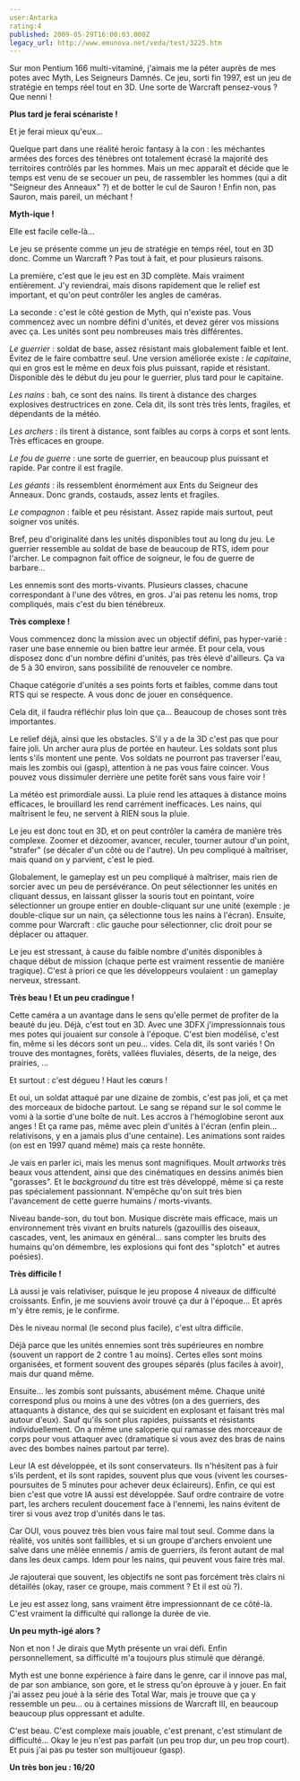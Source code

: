 ```yaml
---
user:Antarka
rating:4
published: 2009-05-29T16:00:03.000Z
legacy_url: http://www.emunova.net/veda/test/3225.htm
---
```

Sur mon Pentium 166 multi-vitaminé, j'aimais me la péter auprès de mes potes avec Myth, Les Seigneurs Damnés. Ce jeu, sorti fin 1997, est un jeu de stratégie en temps réel tout en 3D. Une sorte de Warcraft pensez-vous ? Que nenni !  

  

**Plus tard je ferai scénariste !**  

  

Et je ferai mieux qu'eux...  

  

Quelque part dans une réalité heroic fantasy à la con : les méchantes armées des forces des ténèbres ont totalement écrasé la majorité des territoires contrôlés par les hommes. Mais un mec apparaît et décide que le temps est venu de se secouer un peu, de rassembler les hommes (qui a dit "Seigneur des Anneaux" ?) et de botter le cul de Sauron ! Enfin non, pas Sauron, mais pareil, un méchant !  

  

**Myth-ique !**  

  

Elle est facile celle-là...  

  

Le jeu se présente comme un jeu de stratégie en temps réel, tout en 3D donc. Comme un Warcraft ? Pas tout à fait, et pour plusieurs raisons.  

  

La première, c'est que le jeu est en 3D complète. Mais vraiment entièrement. J'y reviendrai, mais disons rapidement que le relief est important, et qu'on peut contrôler les angles de caméras.  

  

La seconde : c'est le côté gestion de Myth, qui n'existe pas. Vous commencez avec un nombre défini d'unités, et devez gérer vos missions avec ça. Les unités sont peu nombreuses mais très différentes.  

  

_Le guerrier_ : soldat de base, assez résistant mais globalement faible et lent. Évitez de le faire combattre seul. Une version améliorée existe : _le capitaine_, qui en gros est le même en deux fois plus puissant, rapide et résistant. Disponible dès le début du jeu pour le guerrier, plus tard pour le capitaine.  

  

_Les nains_ : bah, ce sont des nains. Ils tirent à distance des charges explosives destructrices en zone. Cela dit, ils sont très très lents, fragiles, et dépendants de la météo.  

  

_Les archers_ : ils tirent à distance, sont faibles au corps à corps et sont lents. Très efficaces en groupe.  

  

_Le fou de guerre_ : une sorte de guerrier, en beaucoup plus puissant et rapide. Par contre il est fragile.  

  

_Les géants_ : ils ressemblent énormément aux Ents du Seigneur des Anneaux. Donc grands, costauds, assez lents et fragiles.  

  

_Le compagnon_ : faible et peu résistant. Assez rapide mais surtout, peut soigner vos unités.  

  

Bref, peu d'originalité dans les unités disponibles tout au long du jeu. Le guerrier ressemble au soldat de base de beaucoup de RTS, idem pour l'archer. Le compagnon fait office de soigneur, le fou de guerre de barbare...  

  

Les ennemis sont des morts-vivants. Plusieurs classes, chacune correspondant à l'une des vôtres, en gros. J'ai pas retenu les noms, trop compliqués, mais c'est du bien ténébreux.  

  

**Très complexe !**  

  

Vous commencez donc la mission avec un objectif défini, pas hyper-varié : raser une base ennemie ou bien battre leur armée. Et pour cela, vous disposez donc d'un nombre défini d'unités, pas très élevé d'ailleurs. Ça va de 5 à 30 environ, sans possibilité de renouveler ce nombre.  

  

Chaque catégorie d'unités a ses points forts et faibles, comme dans tout RTS qui se respecte. A vous donc de jouer en conséquence.  

  

Cela dit, il faudra réfléchir plus loin que ça... Beaucoup de choses sont très importantes.  

  

Le relief déjà, ainsi que les obstacles. S'il y a de la 3D c'est pas que pour faire joli. Un archer aura plus de portée en hauteur. Les soldats sont plus lents s'ils montent une pente. Vos soldats ne pourront pas traverser l'eau, mais les zombis oui (gasp), attention à ne pas vous faire coincer. Vous pouvez vous dissimuler derrière une petite forêt sans vous faire voir !  

  

La météo est primordiale aussi. La pluie rend les attaques à distance moins efficaces, le brouillard les rend carrément inefficaces. Les nains, qui maîtrisent le feu, ne servent à RIEN sous la pluie.  

  

Le jeu est donc tout en 3D, et on peut contrôler la caméra de manière très complexe. Zoomer et dézoomer, avancer, reculer, tourner autour d'un point, "strafer" (se décaler d'un côté ou de l'autre). Un peu compliqué à maîtriser, mais quand on y parvient, c'est le pied.  

  

Globalement, le gameplay est un peu compliqué à maîtriser, mais rien de sorcier avec un peu de persévérance. On peut sélectionner les unités en cliquant dessus, en laissant glisser la souris tout en pointant, voire sélectionner un groupe entier en double-cliquant sur une unité (exemple : je double-clique sur un nain, ça sélectionne tous les nains à l'écran). Ensuite, comme pour Warcraft : clic gauche pour sélectionner, clic droit pour se déplacer ou attaquer.  

  

Le jeu est stressant, à cause du faible nombre d'unités disponibles à chaque début de mission (chaque perte est vraiment ressentie de manière tragique). C'est à priori ce que les développeurs voulaient : un gameplay nerveux, stressant.  

  

**Très beau ! Et un peu cradingue !**  

  

Cette caméra a un avantage dans le sens qu'elle permet de profiter de la beauté du jeu. Déjà, c'est tout en 3D. Avec une 3DFX j'impressionnais tous mes potes qui jouaient sur console à l'époque. C'est bien modélisé, c'est fin, même si les décors sont un peu... vides. Cela dit, ils sont variés ! On trouve des montagnes, forêts, vallées fluviales, déserts, de la neige, des prairies, ...  

  

Et surtout : c'est dégueu ! Haut les cœurs !  

  

Et oui, un soldat attaqué par une dizaine de zombis, c'est pas joli, et ça met des morceaux de bidoche partout. Le sang se répand sur le sol comme le vomi à la sortie d'une boîte de nuit. Les accros à l'hémoglobine seront aux anges ! Et ça rame pas, même avec plein d'unités à l'écran (enfin plein... relativisons, y en a jamais plus d'une centaine). Les animations sont raides (on est en 1997 quand même) mais ça reste honnête.  

  

Je vais en parler ici, mais les menus sont magnifiques. Moult _artworks_ très beaux vous attendent, ainsi que des cinématiques en dessins animés bien "gorasses". Et le _background_ du titre est très développé, même si ça reste pas spécialement passionnant. N'empêche qu'on suit très bien l'avancement de cette guerre humains / morts-vivants.  

  

Niveau bande-son, du tout bon. Musique discrète mais efficace, mais un environnement très vivant en bruits naturels (gazouillis des oiseaux, cascades, vent, les animaux en général... sans compter les bruits des humains qu'on démembre, les explosions qui font des "splotch" et autres poésies).  

  

**Très difficile !**  

  

Là aussi je vais relativiser, puisque le jeu propose 4 niveaux de difficulté croissants. Enfin, je me souviens avoir trouvé ça dur à l'époque... Et après m'y être remis, je le confirme.  

  

Dès le niveau normal (le second plus facile), c'est ultra difficile.  

  

Déjà parce que les unités ennemies sont très supérieures en nombre (souvent un rapport de 2 contre 1 au moins). Certes elles sont moins organisées, et forment souvent des groupes séparés (plus faciles à avoir), mais dur quand même.  

  

Ensuite... les zombis sont puissants, abusément même. Chaque unité correspond plus ou moins à une des vôtres (on a des guerriers, des attaquants à distance, des qui se suicident en explosant et faisant très mal autour d'eux). Sauf qu'ils sont plus rapides, puissants et résistants individuellement. On a même une saloperie qui ramasse des morceaux de corps pour vous attaquer avec (dramatique si vous avez des bras de nains avec des bombes naines partout par terre).  

  

Leur IA est développée, et ils sont conservateurs. Ils n'hésitent pas à fuir s'ils perdent, et ils sont rapides, souvent plus que vous (vivent les courses-poursuites de 5 minutes pour achever deux éclaireurs). Enfin, ce qui est bien c'est que votre IA aussi est développée. Sauf ordre contraire de votre part, les archers reculent doucement face à l'ennemi, les nains évitent de tirer si vous avez trop d'unités dans le tas.  

  

Car OUI, vous pouvez très bien vous faire mal tout seul. Comme dans la réalité, vos unités sont faillibles, et si un groupe d'archers envoient une salve dans une mêlée ennemis / amis de guerriers, ils feront autant de mal dans les deux camps. Idem pour les nains, qui peuvent vous faire très mal.  

  

Je rajouterai que souvent, les objectifs ne sont pas forcément très clairs ni détaillés (okay, raser ce groupe, mais comment ? Et il est où ?).  

  

Le jeu est assez long, sans vraiment être impressionnant de ce côté-là. C'est vraiment la difficulté qui rallonge la durée de vie.  

  

**Un peu myth-igé alors ?**  

  

Non et non ! Je dirais que Myth présente un vrai défi. Enfin personnellement, sa difficulté m'a toujours plus stimulé que dérangé.  

  

Myth est une bonne expérience à faire dans le genre, car il innove pas mal, de par son ambiance, son gore, et le stress qu'on éprouve à y jouer. En fait j'ai assez peu joué à la série des Total War, mais je trouve que ça y ressemble un peu... ou à certaines missions de Warcraft III, en beaucoup beaucoup plus oppressant et adulte.  

  

C'est beau. C'est complexe mais jouable, c'est prenant, c'est stimulant de difficulté... Okay le jeu n'est pas parfait (un peu trop dur, un peu trop court). Et puis j'ai pas pu tester son multijoueur (gasp).  

  

**Un très bon jeu : 16/20**